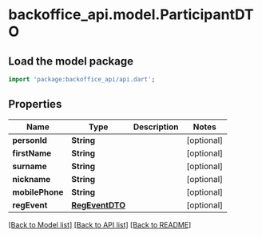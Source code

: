 # backoffice_api.model.ParticipantDTO

## Load the model package
```dart
import 'package:backoffice_api/api.dart';
```

## Properties
Name | Type | Description | Notes
------------ | ------------- | ------------- | -------------
**personId** | **String** |  | [optional] 
**firstName** | **String** |  | [optional] 
**surname** | **String** |  | [optional] 
**nickname** | **String** |  | [optional] 
**mobilePhone** | **String** |  | [optional] 
**regEvent** | [**RegEventDTO**](RegEventDTO.md) |  | [optional] 

[[Back to Model list]](../README.md#documentation-for-models) [[Back to API list]](../README.md#documentation-for-api-endpoints) [[Back to README]](../README.md)


